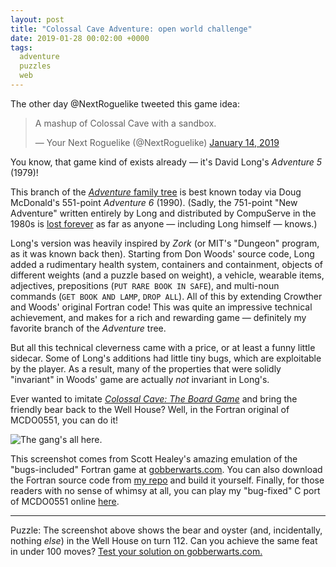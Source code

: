 ```yaml
---
layout: post
title: "Colossal Cave Adventure: open world challenge"
date: 2019-01-28 00:02:00 +0000
tags:
  adventure
  puzzles
  web
---
```


The other day @NextRoguelike tweeted this game idea:

<blockquote class="twitter-tweet" data-lang="en"><p lang="en" dir="ltr">A mashup of Colossal Cave with a sandbox.</p>&mdash; Your Next Roguelike (@NextRoguelike) <a href="https://twitter.com/NextRoguelike/status/1084791562515726336?ref_src=twsrc%5Etfw">January 14, 2019</a></blockquote> <script async src="https://platform.twitter.com/widgets.js" charset="utf-8"></script>

You know, that game kind of exists already — it's David Long's _Adventure 5_ (1979)!

This branch of the [_Adventure_ family tree](http://advent.jenandcal.familyds.org)
is best known today via Doug McDonald's 551-point _Adventure 6_ (1990). (Sadly, the 751-point
"New Adventure" written entirely by Long and distributed by CompuServe in the 1980s is
[lost forever](http://www.club.cc.cmu.edu/~ajo/in-search-of-LONG0751/readme.html) as far as anyone
— including Long himself — knows.)

Long's version was heavily inspired by _Zork_ (or MIT's "Dungeon" program, as it was known back then).
Starting from Don Woods' source code, Long added a rudimentary health system, containers and
containment, objects of different weights (and a puzzle based on weight), a vehicle, wearable items,
adjectives, prepositions (`PUT RARE BOOK IN SAFE`), and multi-noun commands (`GET BOOK AND LAMP`,
`DROP ALL`). All of this by extending Crowther and Woods' original Fortran code! This was quite an
impressive technical achievement, and makes for a rich and rewarding game —
definitely my favorite branch of the _Adventure_ tree.

But all this technical cleverness came with a price, or at least a funny little sidecar. Some of
Long's additions had little tiny bugs, which are exploitable by the player. As a result, many of
the properties that were solidly "invariant" in Woods' game are actually _not_ invariant in Long's.

Ever wanted to imitate [_Colossal Cave: The Board Game_](https://amzn.to/2CTdYx5)
and bring the friendly bear back to the Well House? Well, in the Fortran original of MCDO0551,
you can do it!

![The gang's all here.](/blog/images/2019-01-28-mcdo0551-sandbox-game.png)

This screenshot comes from Scott Healey's amazing emulation of the "bugs-included" Fortran game
at [gobberwarts.com](http://www.gobberwarts.com/index-551.html). You can also download the
Fortran source code from [my repo](https://github.com/Quuxplusone/Advent/tree/master/MCDO0551)
and build it yourself. Finally, for those readers with no sense of whimsy at all, you can play
my "bug-fixed" C port of MCDO0551 online [here](https://quuxplusone.github.io/Advent/play-551.html).

----

Puzzle: The screenshot above shows the bear and oyster (and, incidentally,
nothing _else_) in the Well House on turn 112. Can you achieve the same feat in under 100 moves?
[Test your solution on gobberwarts.com.](http://www.gobberwarts.com/index-551.html)
